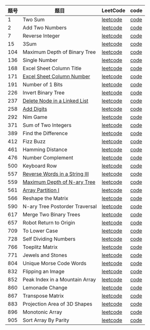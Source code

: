 |题号|题目|LeetCode|code|
|------|------|------|------|
|1|Two Sum|[leetcode](https://leetcode.com/problems/two-sum)|[code](src/leetcode/TwoSum_1.java)|
|2|Add Two Numbers|[leetcode](https://leetcode.com/problems/add-two-numbers)|[code](src/leetcode/AddTwoNumbers_2.java)|
|7|Reverse Integer|[leetcode](https://leetcode.com/problems/reverse-integer)|[code](src/leetcode/ReverseInteger_7.java)|
|15|3Sum|[leetcode](https://leetcode.com/problems/3sum)|[code](src/leetcode/Sum3_15.java)|
|104|Maximum Depth of Binary Tree|[leetcode](https://leetcode.com/problems/maximum-depth-of-binary-tree)|[code](src/leetcode/MaximumDepthofBinaryTree_104.java)|
|136|Single Number|[leetcode](https://leetcode.com/problems/single-number)|[code](src/leetcode/SingleNumber_136.java)|
|168|Excel Sheet Column Title|[leetcode](https://leetcode.com/problems/excel-sheet-column-title)|[code](src/leetcode/ExcelSheetColumnTitle_168.java)|
|171|[Excel Sheet Column Number](https://my.oschina.net/DBboy/blog/2243745)|[leetcode](https://leetcode.com/problems/excel-sheet-column-number)|[code](src/leetcode/ExcelSheetColumnNumber_171.java)|
|191|Number of 1 Bits|[leetcode](https://leetcode.com/problems/number-of-1-bits)|[code](src/leetcode/Numberof1bits_191.java)|
|226|Invert Binary Tree|[leetcode](https://leetcode.com/problems/invert-binary-tree)|[code](src/leetcode/InvertBinaryTree_226.java)|
|237|[Delete Node in a Linked List](https://my.oschina.net/DBboy/blog/2243950)|[leetcode](https://leetcode.com/problems/delete-node-in-a-linked-list)|[code](src/leetcode/DeleteNodeinaLinkedList_237.java)|
|258|[Add Digits](https://my.oschina.net/DBboy/blog/2247169)|[leetcode](https://leetcode.com/problems/add-digits)|[code](src/leetcode/AddDigits_258.java)|
|292|Nim Game|[leetcode](https://leetcode.com/problems/nim-game)|[code](src/leetcode/NimGame_292.java)|
|371|Sum of Two Integers|[leetcode](https://leetcode.com/problems/sum-of-two-integers)|[code](src/leetcode/SumofTwoIntegers_371.java)|
|389|Find the Difference|[leetcode](https://leetcode.com/problems/find-the-difference)|[code](src/leetcode/FindDifference_389.java)|
|412|Fizz Buzz|[leetcode](https://leetcode.com/problems/fizz-buzz)|[code](src/leetcode/FizzBuzz_412.java)|
|461|Hamming Distance|[leetcode](https://leetcode.com/problems/hamming-distance)|[code](src/leetcode/HammingDistance_461.java)|
|476|Number Complement|[leetcode](https://leetcode.com/problems/number-complement)|[code](src/leetcode/NumberCom_476.java)|
|500|Keyboard Row|[leetcode](https://leetcode.com/problems/keyboard-row)|[code](src/leetcode/KeyboardRow_500.java)|
|557|[Reverse Words in a String III](https://my.oschina.net/DBboy/blog/2243329)|[leetcode](https://leetcode.com/problems/reverse-words-in-a-string-iii)|[code](src/leetcode/ReverseWordsinAStringIII_557.java)|
|559|[Maximum Depth of N-ary Tree](https://my.oschina.net/DBboy/blog/2245350)|[leetcode](https://leetcode.com/problems/maximum-depth-of-n-ary-tree)|[code](src/leetcode/MaximumDepthofNaryTree_559.java)|
|561|[Array Partition I](https://my.oschina.net/DBboy/blog/2247166)|[leetcode](https://leetcode.com/problems/array-partition-i)|[code](src/leetcode/ArrayPartitionI_561.java)|
|566|Reshape the Matrix|[leetcode](https://leetcode.com/problems/reshape-the-matrix)|[code](src/leetcode/ReshapeTheMatrix_566.java)|
|590|N-ary Tree Postorder Traversal|[leetcode](https://leetcode.com/problems/n-ary-tree-postorder-traversal)|[code](src/leetcode/NaryTreepostordertraversal_590.java)|
|617|Merge Two Binary Trees|[leetcode](https://leetcode.com/problems/merge-two-binary-trees)|[code](src/leetcode/MergeTwoTree_617.java)|
|657|Robot Return to Origin|[leetcode](https://leetcode.com/problems/robot-return-to-origin)|[code](src/leetcode/RobotReturn2Origin_657.java)|
|709|To Lower Case|[leetcode](https://leetcode.com/problems/to-lower-case)|[code](src/leetcode/ToLowerCase_709.java)|
|728|Self Dividing Numbers|[leetcode](https://leetcode.com/problems/self-dividing-numbers)|[code](src/leetcode/SaveDividingNumbers_728.java)|
|766|Toeplitz Matrix|[leetcode](https://leetcode.com/problems/toeplitz-matrix)|[code](src/leetcode/ToeplitzMatrix_766.java)|
|771|Jewels and Stones|[leetcode](https://leetcode.com/problems/jewels-and-stones)|[code](src/leetcode/JewelsandStones_771.java)|
|804|Unique Morse Code Words|[leetcode](https://leetcode.com/problems/unique-morse-code-words)|[code](src/leetcode/UniqueMorseCodeWords_804.java)|
|832|Flipping an Image|[leetcode](https://leetcode.com/problems/flipping-an-image)|[code](src/leetcode/FlippingAnImage_832.java)|
|852|Peak Index in a Mountain Array|[leetcode](https://leetcode.com/problems/peak-index-in-a-mountain-array)|[code](src/leetcode/PeakIndexInaMountainArray_852.java)|
|860|Lemonade Change|[leetcode](https://leetcode.com/problems/lemonade-change)|[code](src/leetcode/LemonadeChange_860.java)|
|867|Transpose Matrix|[leetcode](https://leetcode.com/problems/transpose-matrix)|[code](src/leetcode/TramsposeMatrix_867.java)|
|883|Projection Area of 3D Shapes|[leetcode](https://leetcode.com/problems/projection-area-of-3d-shapes)|[code](src/leetcode/ProjectionAreaof3DShapes_883.java)|
|896|Monotonic Array|[leetcode](https://leetcode.com/problems/monotonic-array)|[code](src/leetcode/MonotonicArray_896.java)|
|905|Sort Array By Parity|[leetcode](https://leetcode.com/problems/sort-array-by-parity)|[code](src/leetcode/SortArrayByParity_905.java)|
